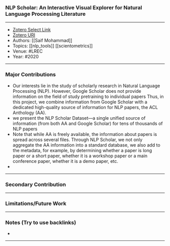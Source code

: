 ### NLP Scholar: An Interactive Visual Explorer for Natural Language Processing Literature
---
- [Zotero Select Link](zotero://select/groups/2480461/items/UFRBWH92)
- [Zotero URI](https://www.zotero.org/groups/2480461/items/UFRBWH92)
- Authors: [[Saif Mohammad]] 
- Topics: [[nlp_tools]] [[scientometrics]]
- Venue: #LREC
- Year: #2020
---
### Major Contributions
- Our interests lie in the study of scholarly research in Natural Language Processing (NLP). However, Google Scholar does not provide information on the field of study pretraining to individual papers Thus, in this project, we combine information from Google Scholar with a dedicated high-quality source of information for NLP papers, the ACL Anthology (AA).
- we present the NLP Scholar Dataset—a single unified source of information (from both AA and Google Scholar) for tens of thousands of NLP papers
- Note that while AA is freely available, the information about papers is spread across several files. Through NLP Scholar, we not only aggregate the AA information into a standard database, we also add to the metadata, for example, by determining whether a paper is long paper or a short paper, whether it is a workshop paper or a main conference paper, whether it is a demo paper, etc.
- 
---
### Secondary Contribution
---
### Limitations/Future Work
---
### Notes (Try to use backlinks)
- 
---